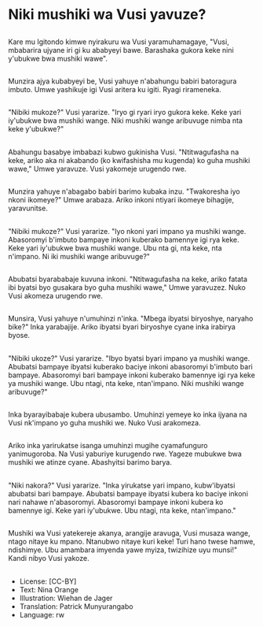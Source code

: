# Niki mushiki wa Vusi yavuze?

##
Kare mu Igitondo kimwe nyirakuru wa Vusi yaramuhamagaye, "Vusi, mbabarira ujyane iri gi ku ababyeyi bawe. Barashaka gukora keke nini y'ubukwe bwa mushiki wawe".

##
Munzira ajya kubabyeyi be, Vusi yahuye n'abahungu babiri batoragura imbuto. Umwe yashikuje igi Vusi aritera ku igiti. Ryagi rirameneka.

##
"Nibiki mukoze?" Vusi yararize. "Iryo gi ryari iryo gukora keke. Keke yari iy'ubukwe bwa mushiki wange. Niki mushiki wange aribuvuge nimba nta keke y'ubukwe?"

##
Abahungu basabye imbabazi kubwo gukinisha Vusi. "Ntitwagufasha na keke, ariko aka ni akabando (ko kwifashisha mu kugenda) ko guha mushiki wawe," Umwe yaravuze. Vusi yakomeje urugendo rwe.

##
Munzira yahuye n'abagabo babiri barimo kubaka inzu. "Twakoresha iyo nkoni ikomeye?" Umwe arabaza. Ariko inkoni ntiyari ikomeye bihagije, yaravunitse.

##
"Nibiki mukoze?" Vusi yararize. "Iyo nkoni yari impano ya mushiki wange. Abasoromyi b'imbuto bampaye inkoni kuberako bamennye igi rya keke. Keke yari iy'ubukwe bwa mushiki wange. Ubu nta gi, nta keke, nta n'impano. Ni iki mushiki wange aribuvuge?"

##
Abubatsi byarababaje kuvuna inkoni. "Ntitwagufasha na keke, ariko fatata ibi byatsi byo gusakara byo guha mushiki wawe," Umwe yaravuzez. Nuko Vusi akomeza urugendo rwe.

##
Munsira, Vusi yahuye n'umuhinzi n'inka. "Mbega ibyatsi biryoshye, naryaho bike?" Inka yarabajije. Ariko ibyatsi byari biryoshye cyane inka irabirya byose.

##
"Nibiki ukoze?" Vusi yararize. "Ibyo byatsi byari impano ya mushiki wange. Abubatsi bampaye ibyatsi kuberako baciye inkoni abasoromyi b'imbuto bari bampaye. Abasoromyi bari bampaye inkoni kuberako bamennye igi rya keke ya mushiki wange. Ubu ntagi, nta keke, ntan'impano. Niki mushiki wange aribuvuge?"

##
Inka byarayibabaje kubera ubusambo. Umuhinzi yemeye ko inka ijyana na Vusi nk'impano yo guha mushiki we. Nuko Vusi arakomeza.

##
Ariko inka yarirukatse isanga umuhinzi mugihe cyamafunguro yanimugoroba. Na Vusi yaburiye kurugendo rwe. Yageze mubukwe bwa mushiki we atinze cyane. Abashyitsi barimo barya.

##
"Niki nakora?" Vusi yararize. "Inka yirukatse yari impano, kubw'ibyatsi abubatsi bari bampaye. Abubatsi bampaye ibyatsi kubera ko baciye inkoni nari nahawe n'abasoromyi. Abasoromyi bampaye inkoni kubera ko bamennye igi. Keke yari iy'ubukwe. Ubu ntagi, nta keke, ntan'impano."

##
Mushiki wa Vusi yatekereje akanya, arangije aravuga, Vusi musaza wange, ntago nitaye ku mpano. Ntanubwo nitaye kuri keke! Turi hano twese hamwe, ndishimye. Ubu amambara imyenda yawe myiza, twizihize uyu munsi!" Kandi nibyo Vusi yakoze.

##
* License: [CC-BY]
* Text: Nina Orange
* Illustration: Wiehan de Jager
* Translation: Patrick Munyurangabo
* Language: rw
